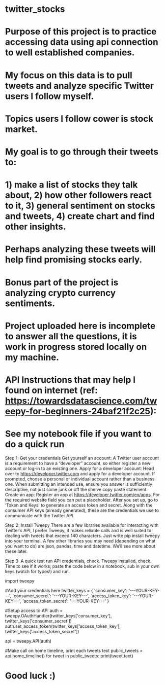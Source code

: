 # twitter_stocks
# Purpose of this project is to practice accessing data using api connection to well established companies.
# My focus on this data is to pull tweets and analyze specific Twitter users I follow myself. 
# Topics users I follow cower is stock market. 
# My goal is to go through their tweets to:
# 1) make a list of stocks they talk about, 2)  how other followers react to it, 3) general sentiment on stocks and tweets, 4) create chart and find other insights.
# Perhaps analyzing these tweets will help find promising stocks early.
# Bonus part of the project is analyzing crypto currency sentiments.
# Project uploaded here is incomplete to answer all the questions, it is work in progress stored locally on my machine.

# API Instructions that may help I found on internet (ref: https://towardsdatascience.com/tweepy-for-beginners-24baf21f2c25):
# See my notebook file if you want to do a quick run

Step 1: Get your credentials
Get yourself an account: A Twitter user account is a requirement to have a “developer” account, so either register a new account or log-in to an existing one.
Apply for a developer account: Head over to https://developer.twitter.com and apply for a developer account. If prompted, choose a personal or individual account rather than a business one. When submitting an intended use, ensure you answer is sufficiently descriptive, not just some junk or off the shelve copy paste statement.
Create an app: Register an app at https://developer.twitter.com/en/apps. For the required website field you can put a placeholder. After you set up, go to ‘Token and Keys’ to generate an access token and secret. Along with the consumer API keys (already generated), these are the credentials we use to communicate with the Twitter API.

Step 2: Install Tweepy
There are a few libraries available for interacting with Twitter’s API, I prefer Tweepy, it makes reliable calls and is well suited to dealing with tweets that exceed 140 characters.
Just write pip install tweepy into your terminal.
A few other libraries you may need (depending on what you want to do) are json, pandas, time and datetime. We’ll see more about these later.

Step 3: A quick test run
API credentials, check. Tweepy installed, check. Time to see if it works, paste the code below in a notebook, sub in your own keys (watch for typos!) and run. 

import tweepy

#Add your credentials here
twitter_keys = {
        'consumer_key':        '---YOUR-KEY---',
        'consumer_secret':     '---YOUR-KEY---',
        'access_token_key':    '---YOUR-KEY---',
        'access_token_secret': '---YOUR-KEY---'
    }

#Setup access to API
auth = tweepy.OAuthHandler(twitter_keys['consumer_key'], twitter_keys['consumer_secret'])
auth.set_access_token(twitter_keys['access_token_key'], twitter_keys['access_token_secret'])

api = tweepy.API(auth)

#Make call on home timeline, print each tweets text
public_tweets = api.home_timeline()
for tweet in public_tweets:
    print(tweet.text)
    
    
 
# Good luck :) 
